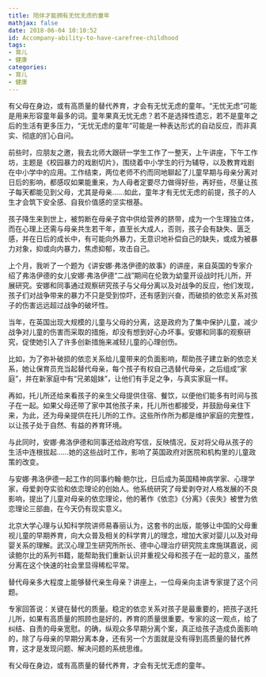 ```yaml
---
title: 陪伴才能拥有无忧无虑的童年
mathjax: false
date: 2018-06-04 10:10:52
id: Accompany-ability-to-have-carefree-childhood
tags:
- 育儿
- 健康
categories:
- 育儿
- 健康
---
```


有父母在身边，或有高质量的替代养育，才会有无忧无虑的童年。“无忧无虑”可能是用来形容童年最多的词。童年果真无忧无虑？若不是选择性遗忘，若不是童年之后的生活有更多压力，“无忧无虑的童年”可能是一种表达形式的自动反应，而非真实、彻底的扪心自问。

<!---more--->

前些时，应朋友之邀，我去北师大跟研一学生工作了一整天，上午讲座，下午工作坊，主题是《校园暴力的戏剧切片》，围绕着中小学生的行为辅导，以及教育戏剧在中小学中的应用。工作结束，两位老师不约而同地聊起了儿童早期与母亲分离对日后的影响，都感叹如果能重来，为人母者定要尽力做得好些，再好些，尽量让孩子每天都能见到父母，尤其是母亲……如此，童年才有无忧无虑的前提，孩子的人生才会筑下安全感、自我价值感的坚实根基。

孩子降生来到世上，被剪断在母亲子宫中供给营养的脐带，成为一个生理独立体，而在心理上还需与母亲共生若干年，直至长大成人，否则，孩子会有缺失、匮乏感，并在日后的成长中，有可能向外暴力，无意识地补偿自己的缺失，或成为被暴力对象，抑或向内暴力，焦虑抑郁，攻击自己。

上个月，我听了一个题为《讲安娜·弗洛伊德的故事》的讲座，来自英国的专家介绍了弗洛伊德的女儿安娜·弗洛伊德“二战”期间在伦敦为幼童开设战时托儿所，开展研究。安娜和同事通过观察研究孩子与父母分离以及对战争的反应，他们发现，孩子们对战争带来的暴力不只是受到惊吓，还有感到兴奋，而破损的依恋关系对孩子的伤害远远超过战争的破坏性。

当年，在英国出现大规模的儿童与父母的分离，这是政府为了集中保护儿童，减少战争对儿童的伤害而采取的措施，却没有想到好心办坏事。安娜和同事的观察研究，促使她引入了许多创新措施来减轻儿童的心理创伤。

比如，为了弥补破损的依恋关系给儿童带来的负面影响，帮助孩子建立新的依恋关系，她让保育员充当起替代母亲，每个孩子有权自己选替代母亲，之后组成“家庭”，并在新家庭中有“兄弟姐妹”，让他们有手足之争，与真实家庭一样。

再如，托儿所还给来看孩子的亲生父母提供住宿、餐饮，以便他们能多有时间与孩子在一起。如果父母还带了家中其他孩子来，托儿所也都接受，并鼓励母亲住下来，为此，还为母亲提供在托儿所的工作。这些所作所为都是维护家庭的完整性，以让孩子处于自然、有益的养育环境。

与此同时，安娜·弗洛伊德和同事还给政府写信，反映情况，反对将父母从孩子的生活中连根拔起……她的这些战时工作，影响了英国政府对医院和机构里的儿童政策的改变。

与安娜·弗洛伊德一起工作的同事约翰·鲍尔比，日后成为英国精神病学家、心理学家，母爱剥夺实验和依恋理论的创始人。他系统研究了母爱剥夺对人格发展的不良影响，提出了儿童对母亲的依恋理论，他的著作《依恋》《分离》《丧失》被誉为依恋理论三部曲，在今天仍有现实意义。

北京大学心理与认知科学院讲师易春丽认为，这套书的出版，能够让中国的父母重视儿童的早期养育，向大众普及相关的科学育儿的理念，增加大家对婴儿以及对母婴关系的理解。武汉心理卫生研究所所长、德中心理治疗研究院主席施琪嘉说，阅读鲍尔比的系列书籍，能帮助我们重新认识并重视父母和孩子在一起的意义，虽然分离在这个快速的社会里显得稀松平常。

替代母亲多大程度上能够替代亲生母亲？讲座上，一位母亲向主讲专家提了这个问题。

专家回答说：关键在替代的质量。稳定的依恋关系对孩子是最重要的，把孩子送托儿所，如果有高质量的照顾也是好的，养育的质量很重要。专家的这一观点，给了纠结、自责的母亲宽慰。的确，纵观众多早期分离个案，真正给孩子造成负面影响的，除了与母亲的早期分离本身，还有另一个方面就是没有得到高质量的替代养育，这才是发现问题、解决问题的系统思维。

有父母在身边，或有高质量的替代养育，才会有无忧无虑的童年。